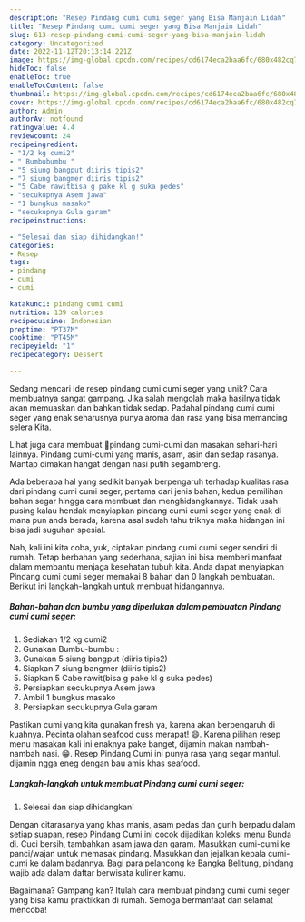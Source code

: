 ```yaml
---
description: "Resep Pindang cumi cumi seger yang Bisa Manjain Lidah"
title: "Resep Pindang cumi cumi seger yang Bisa Manjain Lidah"
slug: 613-resep-pindang-cumi-cumi-seger-yang-bisa-manjain-lidah
category: Uncategorized
date: 2022-11-12T20:13:14.221Z
image: https://img-global.cpcdn.com/recipes/cd6174eca2baa6fc/680x482cq70/pindang-cumi-cumi-seger-foto-resep-utama.jpg
hideToc: false
enableToc: true
enableTocContent: false
thumbnail: https://img-global.cpcdn.com/recipes/cd6174eca2baa6fc/680x482cq70/pindang-cumi-cumi-seger-foto-resep-utama.jpg
cover: https://img-global.cpcdn.com/recipes/cd6174eca2baa6fc/680x482cq70/pindang-cumi-cumi-seger-foto-resep-utama.jpg
author: Admin
authorAv: notfound
ratingvalue: 4.4
reviewcount: 24
recipeingredient:
- "1/2 kg cumi2"
- " Bumbubumbu "
- "5 siung bangput diiris tipis2"
- "7 siung bangmer diiris tipis2"
- "5 Cabe rawitbisa g pake kl g suka pedes"
- "secukupnya Asem jawa"
- "1 bungkus masako"
- "secukupnya Gula garam"
recipeinstructions:

- "Selesai dan siap dihidangkan!"
categories:
- Resep
tags:
- pindang
- cumi
- cumi

katakunci: pindang cumi cumi 
nutrition: 139 calories
recipecuisine: Indonesian
preptime: "PT37M"
cooktime: "PT45M"
recipeyield: "1"
recipecategory: Dessert

---
```





Sedang mencari ide resep pindang cumi cumi seger yang unik? Cara membuatnya sangat gampang. Jika salah mengolah maka hasilnya tidak akan memuaskan dan bahkan tidak sedap. Padahal pindang cumi cumi seger yang enak seharusnya punya aroma dan rasa yang bisa memancing selera Kita.





Lihat juga cara membuat 🦑pindang cumi-cumi dan masakan sehari-hari lainnya. Pindang cumi-cumi yang manis, asam, asin dan sedap rasanya. Mantap dimakan hangat dengan nasi putih segambreng.

Ada beberapa hal yang sedikit banyak berpengaruh terhadap kualitas rasa dari pindang cumi cumi seger, pertama dari jenis bahan, kedua pemilihan bahan segar hingga cara membuat dan menghidangkannya. Tidak usah pusing kalau hendak menyiapkan pindang cumi cumi seger yang enak di mana pun anda berada, karena asal sudah tahu triknya maka hidangan ini bisa jadi suguhan spesial.






Nah, kali ini kita coba, yuk, ciptakan pindang cumi cumi seger sendiri di rumah. Tetap berbahan yang sederhana, sajian ini bisa memberi manfaat dalam membantu menjaga kesehatan tubuh kita. Anda dapat menyiapkan Pindang cumi cumi seger memakai 8 bahan dan 0 langkah pembuatan. Berikut ini langkah-langkah untuk membuat hidangannya.

<!--inarticleads1-->

##### Bahan-bahan dan bumbu yang diperlukan dalam pembuatan Pindang cumi cumi seger:

1. Sediakan 1/2 kg cumi2
1. Gunakan  Bumbu-bumbu :
1. Gunakan 5 siung bangput (diiris tipis2)
1. Siapkan 7 siung bangmer (diiris tipis2)
1. Siapkan 5 Cabe rawit(bisa g pake kl g suka pedes)
1. Persiapkan secukupnya Asem jawa
1. Ambil 1 bungkus masako
1. Persiapkan secukupnya Gula garam


Pastikan cumi yang kita gunakan fresh ya, karena akan berpengaruh di kuahnya. Pecinta olahan seafood cuss merapat! 😄. Karena pilihan resep menu masakan kali ini enaknya pake banget, dijamin makan nambah-nambah nasi. 😁. Resep Pindang Cumi ini punya rasa yang segar mantul. dijamin ngga eneg dengan bau amis khas seafood. 

<!--inarticleads2-->

##### Langkah-langkah untuk membuat Pindang cumi cumi seger:


1. Selesai dan siap dihidangkan!

Dengan citarasanya yang khas manis, asam pedas dan gurih berpadu dalam setiap suapan, resep Pindang Cumi ini cocok dijadikan koleksi menu Bunda di. Cuci bersih, tambahkan asam jawa dan garam. Masukkan cumi-cumi ke panci/wajan untuk memasak pindang. Masukkan dan jejalkan kepala cumi-cumi ke dalam badannya. Bagi para pelancong ke Bangka Belitung, pindang wajib ada dalam daftar berwisata kuliner kamu. 

Bagaimana? Gampang kan? Itulah cara membuat pindang cumi cumi seger yang bisa kamu praktikkan di rumah. Semoga bermanfaat dan selamat mencoba!
